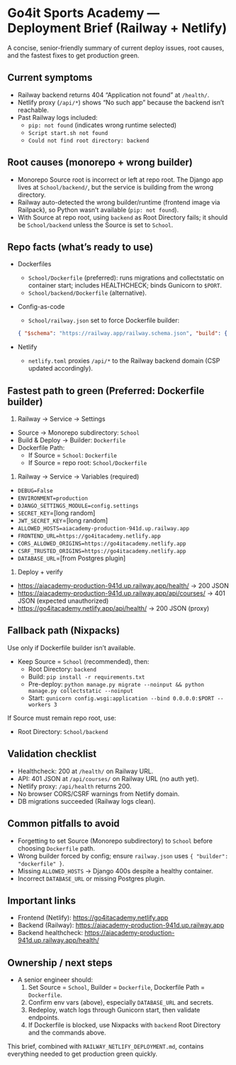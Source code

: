 # Go4it Sports Academy — Deployment Brief (Railway + Netlify)

A concise, senior-friendly summary of current deploy issues, root causes, and the fastest fixes to get production green.

## Current symptoms

- Railway backend returns 404 “Application not found” at `/health/`.
- Netlify proxy (`/api/*`) shows “No such app” because the backend isn’t reachable.
- Past Railway logs included:
  - `pip: not found` (indicates wrong runtime selected)
  - `Script start.sh not found`
  - `Could not find root directory: backend`

## Root causes (monorepo + wrong builder)

- Monorepo Source root is incorrect or left at repo root. The Django app lives at `School/backend/`, but the service is building from the wrong directory.
- Railway auto-detected the wrong builder/runtime (frontend image via Railpack), so Python wasn’t available (`pip: not found`).
- With Source at repo root, using `backend` as Root Directory fails; it should be `School/backend` unless the Source is set to `School`.

## Repo facts (what’s ready to use)

- Dockerfiles
  - `School/Dockerfile` (preferred): runs migrations and collectstatic on container start; includes HEALTHCHECK; binds Gunicorn to `$PORT`.
  - `School/backend/Dockerfile` (alternative).
- Config-as-code
  - `School/railway.json` set to force Dockerfile builder:

  ```json
  { "$schema": "https://railway.app/railway.schema.json", "build": { "builder": "dockerfile" } }
  ```

- Netlify
  - `netlify.toml` proxies `/api/*` to the Railway backend domain (CSP updated accordingly).

## Fastest path to green (Preferred: Dockerfile builder)

1. Railway → Service → Settings

- Source → Monorepo subdirectory: `School`
- Build & Deploy → Builder: `Dockerfile`
- Dockerfile Path:
  - If Source = `School`: `Dockerfile`
  - If Source = repo root: `School/Dockerfile`

1. Railway → Service → Variables (required)

- `DEBUG=False`
- `ENVIRONMENT=production`
- `DJANGO_SETTINGS_MODULE=config.settings`
- `SECRET_KEY`=[long random]
- `JWT_SECRET_KEY`=[long random]
- `ALLOWED_HOSTS=aiacademy-production-941d.up.railway.app`
- `FRONTEND_URL=https://go4itacademy.netlify.app`
- `CORS_ALLOWED_ORIGINS=https://go4itacademy.netlify.app`
- `CSRF_TRUSTED_ORIGINS=https://go4itacademy.netlify.app`
- `DATABASE_URL`=[from Postgres plugin]

1. Deploy + verify

- <https://aiacademy-production-941d.up.railway.app/health/> → 200 JSON
- <https://aiacademy-production-941d.up.railway.app/api/courses/> → 401 JSON (expected unauthorized)
- <https://go4itacademy.netlify.app/api/health/> → 200 JSON (proxy)

## Fallback path (Nixpacks)

Use only if Dockerfile builder isn’t available.

- Keep Source = `School` (recommended), then:
  - Root Directory: `backend`
  - Build: `pip install -r requirements.txt`
  - Pre-deploy: `python manage.py migrate --noinput && python manage.py collectstatic --noinput`
  - Start: `gunicorn config.wsgi:application --bind 0.0.0.0:$PORT --workers 3`

If Source must remain repo root, use:

- Root Directory: `School/backend`

## Validation checklist

- Healthcheck: 200 at `/health/` on Railway URL.
- API: 401 JSON at `/api/courses/` on Railway URL (no auth yet).
- Netlify proxy: `/api/health` returns 200.
- No browser CORS/CSRF warnings from Netlify domain.
- DB migrations succeeded (Railway logs clean).

## Common pitfalls to avoid

- Forgetting to set Source (Monorepo subdirectory) to `School` before choosing `Dockerfile` path.
- Wrong builder forced by config; ensure `railway.json` uses `{ "builder": "dockerfile" }`.
- Missing `ALLOWED_HOSTS` → Django 400s despite a healthy container.
- Incorrect `DATABASE_URL` or missing Postgres plugin.

## Important links

- Frontend (Netlify): <https://go4itacademy.netlify.app>
- Backend (Railway): <https://aiacademy-production-941d.up.railway.app>
- Backend healthcheck: <https://aiacademy-production-941d.up.railway.app/health/>

## Ownership / next steps

- A senior engineer should:
  1) Set Source = `School`, Builder = `Dockerfile`, Dockerfile Path = `Dockerfile`.
  2) Confirm env vars (above), especially `DATABASE_URL` and secrets.
  3) Redeploy, watch logs through Gunicorn start, then validate endpoints.
  4) If Dockerfile is blocked, use Nixpacks with `backend` Root Directory and the commands above.

This brief, combined with `RAILWAY_NETLIFY_DEPLOYMENT.md`, contains everything needed to get production green quickly.
